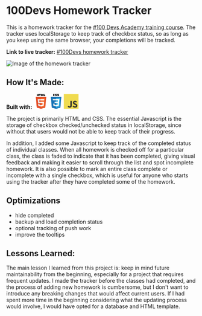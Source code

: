 # 100Devs Homework Tracker

This is a homework tracker for the [#100 Devs Academy training course](https://leonnoel.com/100devs/). The tracker uses localStorage to keep track of checkbox status, so as long as you keep using the same browser, your completions will be tracked.

**Link to live tracker:** <a href="https://labrocadabro.github.io/100devs-hw-tracker/" target="_blank">#100Devs homework tracker</a>


![Image of the homework tracker](https://labrocadabro.github.io/100devs-hw-tracker/site-preview.png)

## How It's Made:

**Built with:** <img src="https://raw.githubusercontent.com/devicons/devicon/master/icons/html5/html5-original-wordmark.svg" alt="html5" width="40" height="40"/><img src="https://raw.githubusercontent.com/devicons/devicon/master/icons/css3/css3-original-wordmark.svg" alt="css3" width="40" height="40"/><img src="https://raw.githubusercontent.com/devicons/devicon/master/icons/javascript/javascript-original.svg" alt="javascript" width="40" height="40"/>

The project is primarily HTML and CSS. The essential Javascript is the storage of checkbox checked/unchecked status in localStorage, since without that users would not be able to keep track of their progress. 

In addition, I added some Javascript to keep track of the completed status of individual classes. When all homework is checked off for a particular class, the class is faded to indicate that it has been completed, giving visual feedback and making it easier to scroll through the list and spot incomplete homework. It is also possible to mark an entire class complete or incomplete with a single checkbox, which is useful for anyone who starts using the tracker after they have completed some of the homework.

## Optimizations

- hide completed
- backup and load completion status
- optional tracking of push work
- improve the tooltips

## Lessons Learned:

The main lesson I learned from this project is: keep in mind future maintainability from the beginning, especially for a project that requires frequent updates. I made the tracker before the classes had completed, and the process of adding new homework is cumbersome, but I don't want to introduce any breaking changes that would affect current users. If I had spent more time in the beginning considering what the updating process would involve, I would have opted for a database and HTML template.










